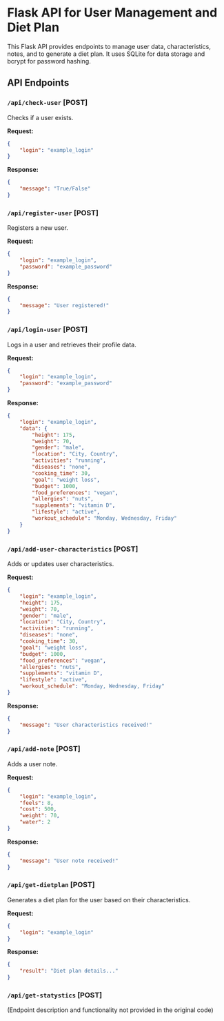 # Flask API for User Management and Diet Plan

This Flask API provides endpoints to manage user data, characteristics, notes, and to generate a diet plan. It uses SQLite for data storage and bcrypt for password hashing.

## API Endpoints

### `/api/check-user` [POST]

Checks if a user exists.

**Request:**
```json
{
    "login": "example_login"
}
```

**Response:**
```json
{
    "message": "True/False"
}
```

### `/api/register-user` [POST]

Registers a new user.

**Request:**
```json
{
    "login": "example_login",
    "password": "example_password"
}
```

**Response:**
```json
{
    "message": "User registered!"
}
```

### `/api/login-user` [POST]

Logs in a user and retrieves their profile data.

**Request:**
```json
{
    "login": "example_login",
    "password": "example_password"
}
```

**Response:**
```json
{
    "login": "example_login",
    "data": {
        "height": 175,
        "weight": 70,
        "gender": "male",
        "location": "City, Country",
        "activities": "running",
        "diseases": "none",
        "cooking_time": 30,
        "goal": "weight loss",
        "budget": 1000,
        "food_preferences": "vegan",
        "allergies": "nuts",
        "supplements": "vitamin D",
        "lifestyle": "active",
        "workout_schedule": "Monday, Wednesday, Friday"
    }
}
```

### `/api/add-user-characteristics` [POST]

Adds or updates user characteristics.

**Request:**
```json
{
    "login": "example_login",
    "height": 175,
    "weight": 70,
    "gender": "male",
    "location": "City, Country",
    "activities": "running",
    "diseases": "none",
    "cooking_time": 30,
    "goal": "weight loss",
    "budget": 1000,
    "food_preferences": "vegan",
    "allergies": "nuts",
    "supplements": "vitamin D",
    "lifestyle": "active",
    "workout_schedule": "Monday, Wednesday, Friday"
}
```

**Response:**
```json
{
    "message": "User characteristics received!"
}
```

### `/api/add-note` [POST]

Adds a user note.

**Request:**
```json
{
    "login": "example_login",
    "feels": 8,
    "cost": 500,
    "weight": 70,
    "water": 2
}
```

**Response:**
```json
{
    "message": "User note received!"
}
```

### `/api/get-dietplan` [POST]

Generates a diet plan for the user based on their characteristics.

**Request:**
```json
{
    "login": "example_login"
}
```

**Response:**
```json
{
    "result": "Diet plan details..."
}
```

### `/api/get-statystics` [POST]

(Endpoint description and functionality not provided in the original code)